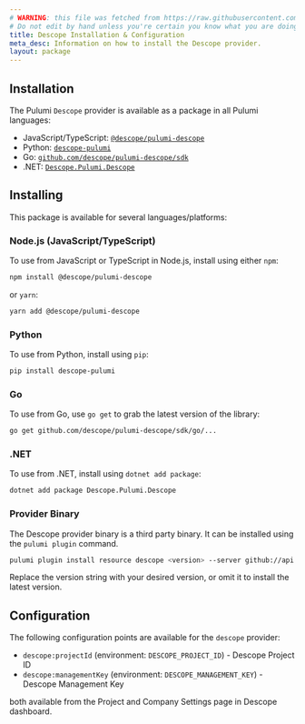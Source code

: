 ```yaml
---
# WARNING: this file was fetched from https://raw.githubusercontent.com/descope/pulumi-descope/v0.0.4/docs/installation-configuration.md
# Do not edit by hand unless you're certain you know what you are doing!
title: Descope Installation & Configuration
meta_desc: Information on how to install the Descope provider.
layout: package
---
```


## Installation

The Pulumi `Descope` provider is available as a package in all Pulumi languages:

- JavaScript/TypeScript: [`@descope/pulumi-descope`](https://www.npmjs.com/package/@descope/pulumi-descope)
- Python: [`descope-pulumi`](https://pypi.org/project/descope-pulumi/)
- Go: [`github.com/descope/pulumi-descope/sdk`](https://pkg.go.dev/github.com/descope/pulumi-descope/sdk)
- .NET: [`Descope.Pulumi.Descope`](https://www.nuget.org/packages/Descope.Pulumi.Descope)

## Installing

This package is available for several languages/platforms:

### Node.js (JavaScript/TypeScript)

To use from JavaScript or TypeScript in Node.js, install using either `npm`:

```bash
npm install @descope/pulumi-descope
```

or `yarn`:

```bash
yarn add @descope/pulumi-descope
```

### Python

To use from Python, install using `pip`:

```bash
pip install descope-pulumi
```

### Go

To use from Go, use `go get` to grab the latest version of the library:

```bash
go get github.com/descope/pulumi-descope/sdk/go/...
```

### .NET

To use from .NET, install using `dotnet add package`:

```bash
dotnet add package Descope.Pulumi.Descope
```

### Provider Binary

The Descope provider binary is a third party binary. It can be installed using the `pulumi plugin` command.

```bash
pulumi plugin install resource descope <version> --server github://api.github.com/descope
```

Replace the version string with your desired version, or omit it to install the latest version.

## Configuration

The following configuration points are available for the `descope` provider:

- `descope:projectId` (environment: `DESCOPE_PROJECT_ID`) - Descope Project ID
- `descope:managementKey` (environment: `DESCOPE_MANAGEMENT_KEY`) - Descope Management Key

both available from the Project and Company Settings page in Descope dashboard.
